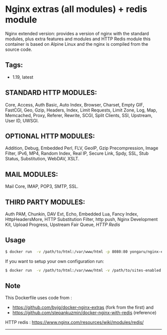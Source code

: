 # Nginx extras (all modules) + redis module

Nginx extended version: provides a version of nginx with the standard modules, plus extra features and modules and HTTP Redis module
this container is based on Alpine Linux and the nginx is compiled from the source code.

## Tags:
* 1.19, latest 

## STANDARD HTTP MODULES: 
Core, Access, Auth Basic, Auto Index, Browser,
Charset, Empty GIF, FastCGI, Geo, Gzip, Headers, Index, Limit Requests,
Limit Zone, Log, Map, Memcached, Proxy, Referer, Rewrite, SCGI,
Split Clients, SSI, Upstream, User ID, UWSGI.

## OPTIONAL HTTP MODULES:
Addition, Debug, Embedded Perl, FLV, GeoIP,
Gzip Precompression, Image Filter, IPv6, MP4, Random Index, Real IP,
Secure Link, Spdy, SSL, Stub Status, Substitution, WebDAV, XSLT.

## MAIL MODULES:
Mail Core, IMAP, POP3, SMTP, SSL.

## THIRD PARTY MODULES:
Auth PAM, Chunkin, DAV Ext, Echo, Embedded Lua,
Fancy Index, HttpHeadersMore, HTTP Substitution Filter, http push,
Nginx Development Kit, Upload Progress, Upstream Fair Queue, *HTTP Redis*

## Usage

```bash
$ docker run  -v /path/to/html:/var/www/html -p 8080:80 yongaru/nginx-extras-with-redis
```

If you want to setup your own configuration run:

```bash
$ docker run  -v /path/to/html:/var/www/html -v /path/to/sites-enabled:/etc/nginx/sites-enabled -p 8080:80 yongaru/nginx-extras-with-redis
```

## Note

This Dockerfile uses code from :
* https://github.com/byjg/docker-nginx-extras (fork from the first) and
* https://github.com/stepankuzmin/docker-nginx-with-redis (reference)

HTTP redis : https://www.nginx.com/resources/wiki/modules/redis/

----
